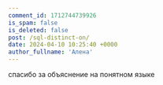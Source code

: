 ```yaml
---
comment_id: 1712744739926
is_spam: false
is_deleted: false
post: /sql-distinct-on/
date: 2024-04-10 10:25:40 +0000
author_fullname: 'Алена'
---
```


спасибо за объяснение на понятном языке
